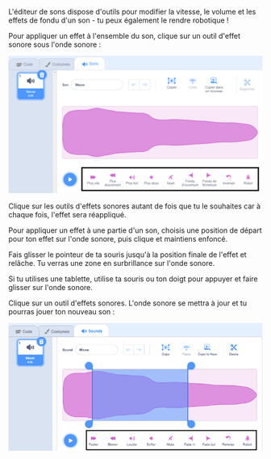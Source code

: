 L'éditeur de sons dispose d'outils pour modifier la vitesse, le volume et les effets de fondu d'un son - tu peux également le rendre robotique !

Pour appliquer un effet à l'ensemble du son, clique sur un outil d'effet sonore sous l'onde sonore :

![Les outils d'effets sonores mis en évidence.](images/sound-effect-whole.png)

Clique sur les outils d'effets sonores autant de fois que tu le souhaites car à chaque fois, l'effet sera réappliqué.

Pour appliquer un effet à une partie d'un son, choisis une position de départ pour ton effet sur l'onde sonore, puis clique et maintiens enfoncé.

Fais glisser le pointeur de ta souris jusqu'à la position finale de l'effet et relâche. Tu verras une zone en surbrillance sur l'onde sonore.

Si tu utilises une tablette, utilise ta souris ou ton doigt pour appuyer et faire glisser sur l'onde sonore.

Clique sur un outil d'effets sonores. L'onde sonore se mettra à jour et tu pourras jouer ton nouveau son :

![L'onde sonore dans l'éditeur de sons avec la section centrale en surbrillance.](images/trim-sound.png)

